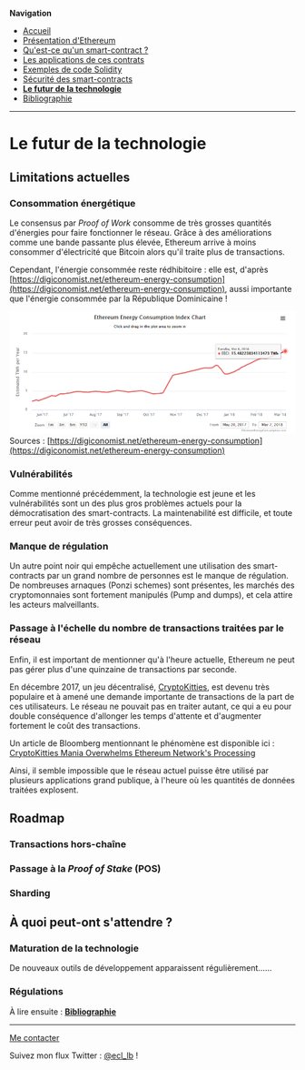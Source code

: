 **Navigation**
* [Accueil](index.html)
* [Présentation d'Ethereum](ethereum.html)
* [Qu'est-ce qu'un smart-contract ?](smartcontracts.html)
* [Les applications de ces contrats](applications.html)
* [Exemples de code Solidity](exemples.html)
* [Sécurité des smart-contracts](securite.html)
* [**Le futur de la technologie**](futur.html)
* [Bibliographie](bibliographie.html)

___
# Le futur de la technologie

## Limitations actuelles

### Consommation énergétique

Le consensus par _Proof of Work_ consomme de très grosses quantités d'énergies pour faire fonctionner le réseau.
Grâce à des améliorations comme une bande passante plus élevée, Ethereum arrive à moins consommer d'électricité que Bitcoin alors qu'il traite plus de transactions.

Cependant, l'énergie consommée reste rédhibitoire : elle est, d'après [https://digiconomist.net/ethereum-energy-consumption](https://digiconomist.net/ethereum-energy-consumption),
aussi importante que l'énergie consommée par la République Dominicaine !

![Évolution de la consommation énergétique d'Ethereum](ethereum_consommation.png)
Sources : [https://digiconomist.net/ethereum-energy-consumption](https://digiconomist.net/ethereum-energy-consumption)

### Vulnérabilités

Comme mentionné précédemment, la technologie est jeune et les vulnérabilités sont un des plus gros problèmes actuels
pour la démocratisation des smart-contracts. La maintenabilité est difficile, et toute erreur peut avoir de très grosses
conséquences.

### Manque de régulation

Un autre point noir qui empêche actuellement une utilisation des smart-contracts par un grand nombre de personnes est le manque de régulation.
De nombreuses arnaques (Ponzi schemes) sont présentes, les marchés des cryptomonnaies sont fortement manipulés (Pump and dumps), et cela attire les
acteurs malveillants.

### Passage à l'échelle du nombre de transactions traitées par le réseau

Enfin, il est important de mentionner qu'à l'heure actuelle, Ethereum ne peut pas gérer plus d'une quinzaine de transactions par seconde.

En décembre 2017, un jeu décentralisé, [CryptoKitties](), est devenu très populaire et à amené une demande importante de transactions de la part de ces utilisateurs.
Le réseau ne pouvait pas en traiter autant, ce qui a eu pour double conséquence d'allonger les temps d'attente et d'augmenter fortement le coût des transactions.

Un article de Bloomberg mentionnant le phénomène est disponible ici : [
CryptoKitties Mania Overwhelms Ethereum Network's Processing](https://www.bloomberg.com/news/articles/2017-12-04/cryptokitties-quickly-becomes-most-widely-used-ethereum-app)

Ainsi, il semble impossible que le réseau actuel puisse être utilisé par plusieurs applications grand publique, à l'heure où les quantités de données traitées explosent.

## Roadmap

### Transactions hors-chaîne



### Passage à la _Proof of Stake_ (POS)



### Sharding





## À quoi peut-ont s'attendre ?

### Maturation de la technologie

De nouveaux outils de développement apparaissent régulièrement......


### Régulations





À lire ensuite : [**Bibliographie**](bibliographie.html)

___
[Me contacter](mailto://leo.besancon@ecl14.ec-lyon.fr)

Suivez mon flux Twitter : [@ecl_lb](https://twitter.com/ecl_lb) !
